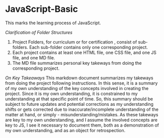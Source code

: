 # JavaScript-Basic
 This marks the learning process of JavaScript.

*Clarification of Folder Structures* 
1. Project Folders, for curriculum or for certification , consist of sub-folders. Each sub-folder contains only one corresponding project.
2. Each project contains at least one HTML file, one CSS file, and one JS file, and one MD file.
3. The MD file summarizes personal key takeways from doing the corresponding project.

*On Key Takeaways*
This markdown document summarizes my takeways from doing the project following instructions.
In this sense, it is a summary of my own understanding of the key concepts involved in creating the project.
Since it is my own understanding, it is constrained to my understanding at that specific point of time.
So, this summary should be subject to future updates and potential corrections as my understanding shifts or gets corrected due to inaccurate/incomplete understanding of the matter at hand, or simply - misunderstanding/mistakes. 
As these takeways are key to my own understanding, and I assume the involved concepts are key to JS,
I see it necessary to document them, both as a demonstration of my own understanding, and as an object for retrospection. 